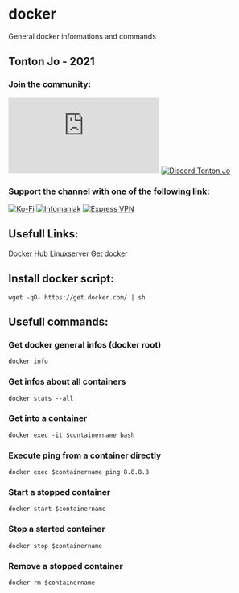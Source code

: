 # docker
General docker informations and commands

## Tonton Jo - 2021  
### Join the community:
[![Youtube channel](https://github-readme-youtube-stats.herokuapp.com/subscribers/index.php?id=UCnED3K6K5FDUp-x_8rwpsZw&key=AIzaSyA3ivqywNPQz0xFZBHfPDKzh1jFH5qGD_g)](http://youtube.com/channel/UCnED3K6K5FDUp-x_8rwpsZw?sub_confirmation=1)
[![Discord Tonton Jo](https://badgen.net/discord/members/2NQskxZjfp?label=Discord%20Tonton%20Jo,%20&icon=discord)](https://discord.gg/2NQskxZjfp)
### Support the channel with one of the following link:
[![Ko-Fi](https://badgen.net/badge/Buy%20me%20a%20Coffee/Link?icon=buymeacoffee)](https://ko-fi.com/tontonjo)
[![Infomaniak](https://badgen.net/badge/Infomaniak/Affiliated%20link?icon=K)](https://www.infomaniak.com/goto/fr/home?utm_term=6151f412daf35)
[![Express VPN](https://badgen.net/badge/Express%20VPN/Affiliated%20link?icon=K)](https://www.xvuslink.com/?a_fid=TontonJo)  

## Usefull Links: 
[Docker Hub](https://hub.docker.com/)
[Linuxserver](https://fleet.linuxserver.io/)
[Get docker](https://github.com/docker/docker-install)  

## Install docker script:
```shell
wget -qO- https://get.docker.com/ | sh
```

## Usefull commands:
### Get docker general infos (docker root)
```shell
docker info
```
### Get infos about all containers
```shell
docker stats --all
```
### Get into a container
```shell
docker exec -it $containername bash
```
### Execute ping from a container directly
```shell
docker exec $containername ping 8.8.8.8
```
### Start a stopped container
```shell
docker start $containername
```
### Stop a started container
```shell
docker stop $containername
```
### Remove a stopped container
```shell
docker rm $containername
```

